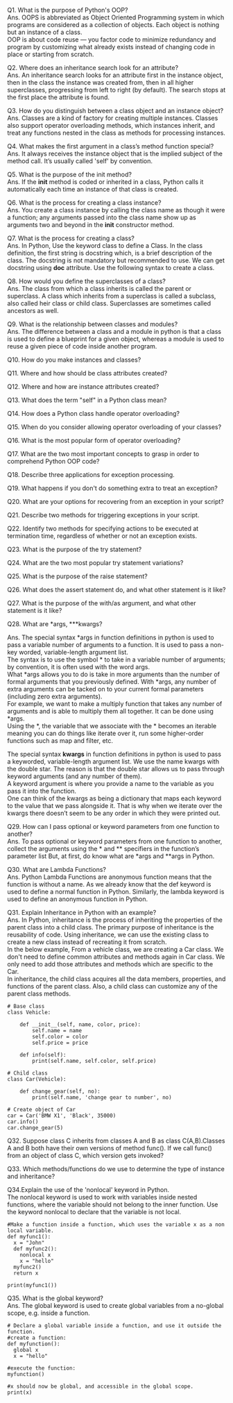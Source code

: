 Q1. What is the purpose of Python's OOP?<br>
Ans. OOPS is abbreviated as Object Oriented Programming system in which programs are considered as a collection of objects. Each object is nothing but an instance of a class.<br>
OOP is about code reuse — you factor code to minimize redundancy and program by customizing what already exists instead of changing code in place or starting from scratch.

Q2. Where does an inheritance search look for an attribute?<br>
Ans. An inheritance search looks for an attribute first in the instance object, then in the class the instance was created from, then in all higher superclasses, progressing from left to right (by default). The search stops at the first place the attribute is found.

Q3. How do you distinguish between a class object and an instance object?<br>
Ans. Classes are a kind of factory for creating multiple instances. Classes also support operator overloading methods, which instances inherit, and treat any functions nested in the class as methods for processing instances.

Q4. What makes the first argument in a class’s method function special?<br>
Ans. It always receives the instance object that is the implied subject of the method call. It’s usually called 'self' by convention.

Q5. What is the purpose of the init method?<br>
Ans. If the __init__ method is coded or inherited in a class, Python calls it automatically each time an instance of that class is created.

Q6. What is the process for creating a class instance?<br>
Ans. You create a class instance by calling the class name as though it were a function; any arguments passed into the class name show up as arguments two and beyond in the __init__ constructor method.

Q7. What is the process for creating a class?<br>
Ans. In Python, Use the keyword class to define a Class. In the class definition, the first string is docstring which, is a brief description of the class.
The docstring is not mandatory but recommended to use. We can get docstring using __doc__ attribute. Use the following syntax to create a class.

Q8. How would you define the superclasses of a class?<br>
Ans. The class from which a class inherits is called the parent or superclass. A class which inherits from a superclass is called a subclass, also called heir class or child class. Superclasses are sometimes called ancestors as well.

Q9. What is the relationship between classes and modules?<br>
Ans. The difference between a class and a module in python is that a class is used to define a blueprint for a given object, whereas a module is used to reuse a given piece of code inside another program.

Q10. How do you make instances and classes?<br>

Q11. Where and how should be class attributes created?<br>

Q12. Where and how are instance attributes created?<br>

Q13. What does the term "self" in a Python class mean?<br>

Q14. How does a Python class handle operator overloading?<br>

Q15. When do you consider allowing operator overloading of your classes?<br>

Q16. What is the most popular form of operator overloading?<br>

Q17. What are the two most important concepts to grasp in order to comprehend Python OOP code?<br>

Q18. Describe three applications for exception processing.<br>

Q19. What happens if you don't do something extra to treat an exception?<br>

Q20. What are your options for recovering from an exception in your script?<br>

Q21. Describe two methods for triggering exceptions in your script.<br>

Q22. Identify two methods for specifying actions to be executed at termination time, regardless of whether or not an exception exists.<br>

Q23. What is the purpose of the try statement?<br>

Q24. What are the two most popular try statement variations?<br>

Q25. What is the purpose of the raise statement?<br>

Q26. What does the assert statement do, and what other statement is it like?<br>

Q27. What is the purpose of the with/as argument, and what other statement is it like?<br>

Q28. What are *args, ***kwargs?<br>

Ans. The special syntax *args in function definitions in python is used to pass a variable number of arguments to a function. It is used to pass a non-key worded, variable-length argument list.<br> 
The syntax is to use the symbol * to take in a variable number of arguments; by convention, it is often used with the word args.<br>
What *args allows you to do is take in more arguments than the number of formal arguments that you previously defined. With *args, any number of extra arguments can be tacked on to your current formal parameters (including zero extra arguments).<br>
For example, we want to make a multiply function that takes any number of arguments and is able to multiply them all together. It can be done using *args.<br>
Using the *, the variable that we associate with the * becomes an iterable meaning you can do things like iterate over it, run some higher-order functions such as map and filter, etc.<br>

The special syntax **kwargs** in function definitions in python is used to pass a keyworded, variable-length argument list. We use the name kwargs with the double star. The reason is that the double star allows us to pass through keyword arguments (and any number of them).<br>
A keyword argument is where you provide a name to the variable as you pass it into the function.<br>
One can think of the kwargs as being a dictionary that maps each keyword to the value that we pass alongside it. That is why when we iterate over the kwargs there doesn’t seem to be any order in which they were printed out.


Q29. How can I pass optional or keyword parameters from one function to another?<br>
Ans. To pass optional or keyword parameters from one function to another, collect the arguments using the * and ** specifiers in the function’s parameter list But, at first, do know what are *args and **args in Python.

Q30. What are Lambda Functions?<br>
Ans. Python Lambda Functions are anonymous function means that the function is without a name. As we already know that the def keyword is used to define a normal function in Python. Similarly, the lambda keyword is used to define an anonymous function in Python. 

Q31. Explain Inheritance in Python with an example?<br>
Ans. In Python, inheritance is the process of inheriting the properties of the parent class into a child class. The primary purpose of inheritance is the reusability of code. Using inheritance, we can use the existing class to create a new class instead of recreating it from scratch.<br>
In the below example, From a vehicle class, we are creating a Car class. We don't need to define common attributes and methods again in Car class. We only need to add those attributes and methods which are specific to the Car.<br>
In inheritance, the child class acquires all the data members, properties, and functions of the parent class. Also, a child class can customize any of the parent class methods.
```
# Base class
class Vehicle:

    def __init__(self, name, color, price):
        self.name = name
        self.color = color
        self.price = price

    def info(self):
        print(self.name, self.color, self.price)

# Child class
class Car(Vehicle):

    def change_gear(self, no):
        print(self.name, 'change gear to number', no)

# Create object of Car
car = Car('BMW X1', 'Black', 35000)
car.info()
car.change_gear(5)
```

Q32. Suppose class C inherits from classes A and B as class C(A,B).Classes A and B both have their own versions of method func(). If we call func() from an object of class C, which version gets invoked?<br>

Q33. Which methods/functions do we use to determine the type of instance and inheritance?<br>

Q34.Explain the use of the 'nonlocal' keyword in Python.<br>
The nonlocal keyword is used to work with variables inside nested functions, where the variable should not belong to the inner function. Use the keyword nonlocal to declare that the variable is not local.
```
#Make a function inside a function, which uses the variable x as a non local variable.
def myfunc1():
  x = "John"
  def myfunc2():
    nonlocal x
    x = "hello"
  myfunc2()
  return x

print(myfunc1())
```

Q35. What is the global keyword?<br>
Ans. The global keyword is used to create global variables from a no-global scope, e.g. inside a function.
```
# Declare a global variable inside a function, and use it outside the function.
#create a function:
def myfunction():
  global x
  x = "hello"

#execute the function:
myfunction()

#x should now be global, and accessible in the global scope.
print(x)
```



